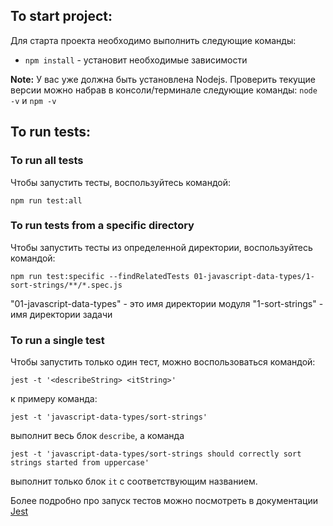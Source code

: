 ## To start project:

Для старта проекта необходимо выполнить следующие команды:

* `npm install` - установит необходимые зависимости

**Note:** У вас уже должна быть установлена Nodejs. 
Проверить текущие версии можно набрав в консоли/терминале следующие команды: `node -v` и `npm -v` 

## To run tests:

### To run all tests
Чтобы запустить тесты, воспользуйтесь командой:

`npm run test:all`

### To run tests from a specific directory

Чтобы запустить тесты из определенной директории, воспользуйтесь командой:

`npm run test:specific --findRelatedTests 01-javascript-data-types/1-sort-strings/**/*.spec.js`

"01-javascript-data-types" - это имя директории модуля
"1-sort-strings" - имя директории задачи  

### To run a single test

Чтобы запустить только один тест, можно воспользоваться командой:

`jest -t '<describeString> <itString>'`

к примеру команда:

`jest -t 'javascript-data-types/sort-strings'`

выполнит весь блок `describe`, а команда 

`jest -t 'javascript-data-types/sort-strings should correctly sort strings started from uppercase'`

выполнит только блок `it` с соответствующим названием. 
 
Более подробно про запуск тестов можно посмотреть в документации [Jest](https://jestjs.io/docs/en/cli.html#--testnamepatternregex)
